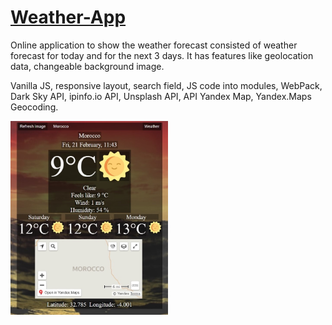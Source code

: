 # [Weather-App](https://weather-app-vp090391.netlify.com/)
Online application to show the weather forecast consisted of weather forecast for today and for the next 3 days. It has features like geolocation data, changeable background image.


Vanilla JS, responsive layout, search field, JS code into modules, WebPack, Dark Sky API, ipinfo.io API, Unsplash API, API Yandex Map, Yandex.Maps Geocoding.

<picture>
<img src="src/assets/Screenshot/Weather-App_Screenshot.jpg" alt="screenshot" width="50%"/>
</picture>
